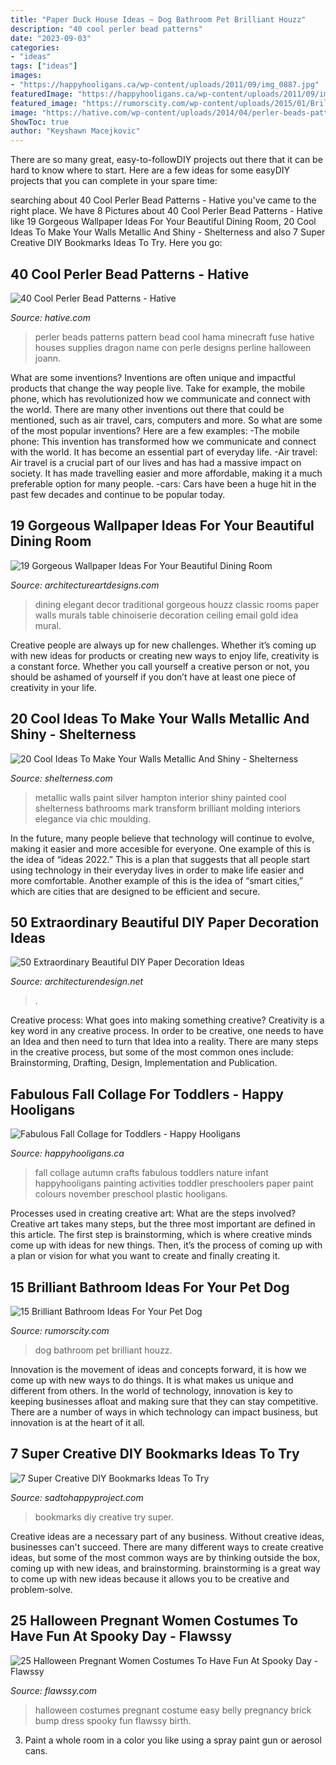 ```yaml
---
title: "Paper Duck House Ideas ~ Dog Bathroom Pet Brilliant Houzz"
description: "40 cool perler bead patterns"
date: "2023-09-03"
categories:
- "ideas"
tags: ["ideas"]
images:
- "https://happyhooligans.ca/wp-content/uploads/2011/09/img_0887.jpg"
featuredImage: "https://happyhooligans.ca/wp-content/uploads/2011/09/img_0887.jpg"
featured_image: "https://rumorscity.com/wp-content/uploads/2015/01/Brilliant-Bathroom-Ideas-For-Your-Pet-Dog-14.jpg"
image: "https://hative.com/wp-content/uploads/2014/04/perler-beads-patterns/40-house-pattern.jpg"
ShowToc: true
author: "Keyshawn Macejkovic"
---
```



There are so many great, easy-to-followDIY projects out there that it can be hard to know where to start. Here are a few ideas for some easyDIY projects that you can complete in your spare time: 

	

		
searching about 40 Cool Perler Bead Patterns - Hative you've came to the right place. We have 8 Pictures about 40 Cool Perler Bead Patterns - Hative like 19 Gorgeous Wallpaper Ideas For Your Beautiful Dining Room, 20 Cool Ideas To Make Your Walls Metallic And Shiny - Shelterness and also 7 Super Creative DIY Bookmarks Ideas To Try. Here you go:
		
    
## 40 Cool Perler Bead Patterns - Hative

<img loading=lazy src="https://hative.com/wp-content/uploads/2014/04/perler-beads-patterns/40-house-pattern.jpg" onerror="this.onerror=null;this.src='https://tse1.mm.bing.net/th?id=OIP.KHNFOMU6RbCRXMHbiIVEpAAAAA&amp;pid=15.1';" alt="40 Cool Perler Bead Patterns - Hative">

_Source: hative.com_

>perler beads patterns pattern bead cool hama minecraft fuse hative houses supplies dragon name con perle designs perline halloween joann. 

	

What are some inventions?
Inventions are often unique and impactful products that change the way people live. Take for example, the mobile phone, which has revolutionized how we communicate and connect with the world. There are many other inventions out there that could be mentioned, such as air travel, cars, computers and more. So what are some of the most popular inventions? Here are a few examples: 
-The mobile phone: This invention has transformed how we communicate and connect with the world. It has become an essential part of everyday life. 
-Air travel: Air travel is a crucial part of our lives and has had a massive impact on society. It has made travelling easier and more affordable, making it a much preferable option for many people. 
-cars: Cars have been a huge hit in the past few decades and continue to be popular today.

    
## 19 Gorgeous Wallpaper Ideas For Your Beautiful Dining Room

<img loading=lazy src="http://www.architectureartdesigns.com/wp-content/uploads/2015/11/1448.jpg" onerror="this.onerror=null;this.src='https://tse4.mm.bing.net/th?id=OIP.MCYYsWCa70-pkbOrVjwy_AHaJX&amp;pid=15.1';" alt="19 Gorgeous Wallpaper Ideas For Your Beautiful Dining Room">

_Source: architectureartdesigns.com_

>dining elegant decor traditional gorgeous houzz classic rooms paper walls murals table chinoiserie decoration ceiling email gold idea mural. 

	

Creative people are always up for new challenges. Whether it’s coming up with new ideas for products or creating new ways to enjoy life, creativity is a constant force. Whether you call yourself a creative person or not, you should be ashamed of yourself if you don’t have at least one piece of creativity in your life.

    
## 20 Cool Ideas To Make Your Walls Metallic And Shiny - Shelterness

<img loading=lazy src="https://i.shelterness.com/metallic-walls-19.jpg" onerror="this.onerror=null;this.src='https://tse4.mm.bing.net/th?id=OIP.17vfOUaRA1dEb8Hw_iXq6AAAAA&amp;pid=15.1';" alt="20 Cool Ideas To Make Your Walls Metallic And Shiny - Shelterness">

_Source: shelterness.com_

>metallic walls paint silver hampton interior shiny painted cool shelterness bathrooms mark transform brilliant molding interiors elegance via chic moulding. 

	

In the future, many people believe that technology will continue to evolve, making it easier and more accesible for everyone. One example of this is the idea of “ideas 2022.” This is a plan that suggests that all people start using technology in their everyday lives in order to make life easier and more comfortable. Another example of this is the idea of “smart cities,” which are cities that are designed to be efficient and secure.

    
## 50 Extraordinary Beautiful DIY Paper Decoration Ideas

<img loading=lazy src="https://cdn.architecturendesign.net/wp-content/uploads/2016/01/AD-Extraordinary-Beautiful-DIY-Paper-Decoration-Ideas-11.jpg" onerror="this.onerror=null;this.src='https://tse1.mm.bing.net/th?id=OIP.bT26wkkZs3uw0vG3TlobiQHaLH&amp;pid=15.1';" alt="50 Extraordinary Beautiful DIY Paper Decoration Ideas">

_Source: architecturendesign.net_

>. 

	

Creative process: What goes into making something creative?
Creativity is a key word in any creative process. In order to be creative, one needs to have an Idea and then need to turn that Idea into a reality. There are many steps in the creative process, but some of the most common ones include: Brainstorming, Drafting, Design, Implementation and Publication.

    
## Fabulous Fall Collage For Toddlers - Happy Hooligans

<img loading=lazy src="https://happyhooligans.ca/wp-content/uploads/2011/09/img_0887.jpg" onerror="this.onerror=null;this.src='https://tse4.mm.bing.net/th?id=OIP.d-bpiROLrUMga84dK056hAAAAA&amp;pid=15.1';" alt="Fabulous Fall Collage for Toddlers - Happy Hooligans">

_Source: happyhooligans.ca_

>fall collage autumn crafts fabulous toddlers nature infant happyhooligans painting activities toddler preschoolers paper paint colours november preschool plastic hooligans. 

	

Processes used in creating creative art: What are the steps involved?
Creative art takes many steps, but the three most important are defined in this article. The first step is brainstorming, which is where creative minds come up with ideas for new things. Then, it’s the process of coming up with a plan or vision for what you want to create and finally creating it.

    
## 15 Brilliant Bathroom Ideas For Your Pet Dog

<img loading=lazy src="https://rumorscity.com/wp-content/uploads/2015/01/Brilliant-Bathroom-Ideas-For-Your-Pet-Dog-14.jpg" onerror="this.onerror=null;this.src='https://tse3.mm.bing.net/th?id=OIP.kKlymGtTDzYZl1soXAqPxQHaLH&amp;pid=15.1';" alt="15 Brilliant Bathroom Ideas For Your Pet Dog">

_Source: rumorscity.com_

>dog bathroom pet brilliant houzz. 

	

Innovation is the movement of ideas and concepts forward, it is how we come up with new ways to do things. It is what makes us unique and different from others. In the world of technology, innovation is key to keeping businesses afloat and making sure that they can stay competitive. There are a number of ways in which technology can impact business, but innovation is at the heart of it all.

    
## 7 Super Creative DIY Bookmarks Ideas To Try

<img loading=lazy src="https://sadtohappyproject.com/wp-content/uploads/2015/10/Creative-DIY-Bookmarks-Ideas6-300x400.jpg" onerror="this.onerror=null;this.src='https://tse4.mm.bing.net/th?id=OIP.438DwQNq4g384KEx3phO_gAAAA&amp;pid=15.1';" alt="7 Super Creative DIY Bookmarks Ideas To Try">

_Source: sadtohappyproject.com_

>bookmarks diy creative try super. 

	

Creative ideas are a necessary part of any business. Without creative ideas, businesses can't succeed. There are many different ways to create creative ideas, but some of the most common ways are by thinking outside the box, coming up with new ideas, and brainstorming. brainstorming is a great way to come up with new ideas because it allows you to be creative and problem-solve.

    
## 25 Halloween Pregnant Women Costumes To Have Fun At Spooky Day - Flawssy

<img loading=lazy src="http://flawssy.com/wp-content/uploads/2016/05/Pregnancy-Halloween-Costumes.jpeg" onerror="this.onerror=null;this.src='https://tse1.mm.bing.net/th?id=OIP.skgpN3hUgvZYgQAKKrysOAHaJ4&amp;pid=15.1';" alt="25 Halloween Pregnant Women Costumes To Have Fun At Spooky Day - Flawssy">

_Source: flawssy.com_

>halloween costumes pregnant costume easy belly pregnancy brick bump dress spooky fun flawssy birth. 

	

3. Paint a whole room in a color you like using a spray paint gun or aerosol cans.

